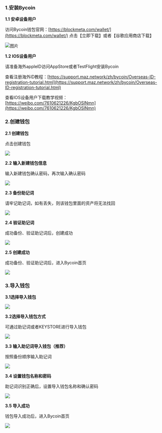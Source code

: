 ### 1.安装Bycoin

**1.1 安卓设备用户**

访问Bycoin钱包官网：[https://blockmeta.com/wallet/](https://blockmeta.com/wallet/) 点击【立即下载】或者【谷歌应用商店下载】

![图片](../images/bycoinInstall/install1.png)

**1.2 IOS设备用户**

请准备海外appleID访问AppStore或者TestFlight安装Bycoin

查看注册海外ID教程：[https://support.maz.network/zh/bycoin/Overseas-ID-registration-tutorial.html](https://support.maz.network/zh/bycoin/Overseas-ID-registration-tutorial.html)

查看IOS设备用户下载教学视频：[https://weibo.com/7610621226/KgbOSlNmn](https://weibo.com/7610621226/KgbOSlNmn)

### 2.创建钱包

**2.1 创建钱包**

点击创建钱包

![](../images/bycoinInstall/install2.jpg)

**2.2 输入新建钱包信息**

输入新建钱包确认密码，再次输入确认密码

![](../images/bycoinInstall/install3.jpg)


**2.3 备份助记词**

请牢记助记词，如有丢失，则该钱包里面的资产将无法找回

![](../images/bycoinInstall/install4.jpg)


**2.4 验证助记词**

成功备份、验证助记词后，创建成功

![](../images/bycoinInstall/install5.jpg)


**2.5 创建成功**

成功备份、验证助记词后，进入Bycoin首页

![](../images/bycoinInstall/install6.jpg)


### **3.导入钱包**

**3.1选择导入钱包**

![](../images/bycoinInstall/install7.jpg)

**3.2选择导入钱包方式**

可通过助记词或者KEYSTORE进行导入钱包

![](../images/bycoinInstall/install8.jpg)


**3.3 输入助记词导入钱包（推荐）**

按照备份顺序输入助记词

![](../images/bycoinInstall/install10.jpg)


**3.4 设置钱包名称和密码**

助记词识别正确后，设置导入钱包名称和确认密码 

![](../images/bycoinInstall/install11.jpg)


**3.5 导入成功**

钱包导入成功后，进入Bycoin首页

![](../images/bycoinInstall/install6.jpg)

